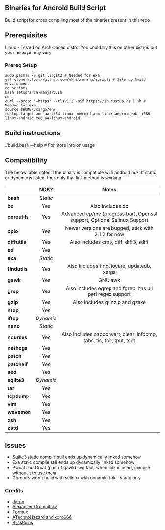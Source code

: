 ## Binaries for Android Build Script ##
Build script for cross compiling most of the binaries present in this repo

## Prerequisites

Linux - Tested on Arch-based distro. You could try this on other distros but your mileage may vary

### Prereq Setup ###
```
sudo pacman -S git libgit2 # Needed for exa
git clone https://github.com/akhilnarang/scripts # Sets up build environment
cd scripts
bash setup/arch-manjaro.sh
cd ..
curl --proto '=https' --tlsv1.2 -sSf https://sh.rustup.rs | sh # Needed for exa
source $HOME/.cargo/env
rustup target add aarch64-linux-android arm-linux-androideabi i686-linux-android x86_64-linux-android
```

## Build instructions

./build.bash --help # For more info on usage

## Compatibility

The below table notes if the binary is compatible with android ndk. If static or dynamic is listed, then only that link method is working

|           | NDK?    | Notes |
| --------- |:-------:|:---------------------------------------------------------------------------:|
| **bash**      | *Static*  | |
| **bc**        | Yes       | Also includes dc |
| **coreutils** | Yes       | Advanced cp/mv (progress bar), Openssl support, Optional Selinux Support |
| **cpio**      | Yes       | Newer versions are bugged, stick with 2.12 for now |
| **diffutils** | Yes       | Also includes cmp, diff, diff3, sdiff |
| **ed**        | Yes       | |
| **exa**       | *Static*  | |
| **findutils** | Yes       | Also includes find, locate, updatedb, xargs |
| **gawk**      | Yes       | GNU awk |
| **grep**      | Yes       | Also includes egrep and fgrep, has ull perl regex support |
| **gzip**      | Yes       | Also includes gunzip and gzexe |
| **htop**      | Yes       | |
| **iftop**     | *Dynamic* | |
| **nano**      | *Static*  | |
| **ncurses**   | Yes       | Also includes capconvert, clear, infocmp, tabs, tic, toe, tput, tset |
| **nethogs**   | Yes       | |
| **patch**     | Yes       | |
| **patchelf**  | Yes       | |
| **sed**       | Yes       | |
| **sqlite3**   | *Dynamic* | |
| **tar**       | Yes       | |
| **tcpdump**   | Yes       | |
| **vim**       | Yes       | |
| **wavemon**   | Yes       | |
| **zsh**       | Yes       | |
| **zstd**      | Yes       | |

## Issues
* Sqlite3 static compile still ends up dynamically linked somehow
* Exa static compile still ends up dynamically linked somehow
* Pwcat and Grcat (part of gawk) seg fault when ndk is used, compile without it to use them
* Coreutils won't build with selinux with dynamic link - static only

### Credits 

* [Jarun](https://github.com/jarun/advcpmv)
* [Alexander Gromnitsky](https://github.com/gromnitsky/bash-on-android)
* [Termux](https://github.com/termux/termux-packages/tree/master/packages/bash)
* [ATechnoHazard and koro666](https://github.com/ATechnoHazard/bash_patches)
* [BlissRoms](https://github.com/BlissRoms/platform_external_bash)
